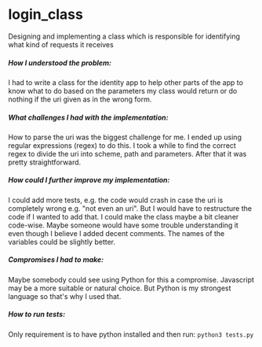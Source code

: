 # login_class
Designing and implementing a class which is responsible for identifying what kind of requests it receives

##### How I understood the problem:  
I had to write a class for the identity app to help other parts of the app to know what to do based on the parameters my class would return or do nothing if the uri given as in the wrong form.

##### What challenges I had with the implementation:  
How to parse the uri was the biggest challenge for me. I ended up using regular expressions (regex) to do this. I took a while to find the correct regex to divide the uri into scheme, path and parameters. After that it was pretty straightforward.  

##### How could I further improve my implementation:  
I could add more tests, e.g. the code would crash in case the uri is completely wrong e.g. "not even an uri". But I would have to restructure the code if I wanted to add that. I could make the class maybe a bit cleaner code-wise. Maybe someone would have some trouble understanding it even though I believe I added decent comments. The names of the variables could be slightly better.

##### Compromises I had to make:  
Maybe somebody could see using Python for this a compromise. Javascript may be a more suitable or natural choice. But Python is my strongest language so that's why I used that.

##### How to run tests:  
Only requirement is to have python installed and then run:
`python3 tests.py`
